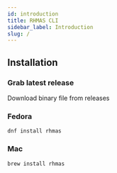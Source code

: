 ```yaml
---
id: introduction
title: RHMAS CLI
sidebar_label: Introduction
slug: /
---
```


## Installation

### Grab latest release

Download binary file from releases

### Fedora

```
dnf install rhmas
```

### Mac

```
brew install rhmas
```
